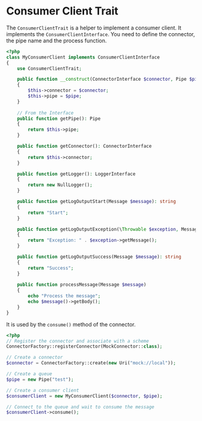 # Consumer Client Trait

The `ConsumerClientTrait` is a helper to implement a consumer client. It implements the `ConsumerClientInterface`.
You need to define the connector, the pipe name and the process function.

```php
<?php
class MyConsumerClient implements ConsumerClientInterface
{
    use ConsumerClientTrait;

    public function __construct(ConnectorInterface $connector, Pipe $pipe)
    {
        $this->connector = $connector;
        $this->pipe = $pipe;
    }
    
    // From the Interface
    public function getPipe(): Pipe
    {
        return $this->pipe;
    }

    public function getConnector(): ConnectorInterface
    {
        return $this->connector;
    }

    public function getLogger(): LoggerInterface
    {
        return new NullLogger();
    }

    public function getLogOutputStart(Message $message): string
    {
        return "Start";
    }

    public function getLogOutputException(\Throwable $exception, Message $message): string
    {
        return "Exception: " . $exception->getMessage();
    }

    public function getLogOutputSuccess(Message $message): string
    {
        return "Success";
    }
    
    public function processMessage(Message $message)
    {
        echo "Process the message";
        echo $message()->getBody();
    }
}
```

It is used by the `consume()` method of the connector.

```php
<?php
// Register the connector and associate with a scheme
ConnectorFactory::registerConnector(MockConnector::class);

// Create a connector
$connector = ConnectorFactory::create(new Uri("mock://local"));

// Create a queue
$pipe = new Pipe("test");

// Create a consumer client
$consumerClient = new MyConsumerClient($connector, $pipe);

// Connect to the queue and wait to consume the message
$consumerClient->consume();
```
